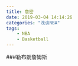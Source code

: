 ```yaml
---
title: 詹密
date: 2019-03-04 14:14:26
categories: "浅谈NBA"
tags: 
    - NBA
    - Basketball
---
```


###勒布朗詹姆斯